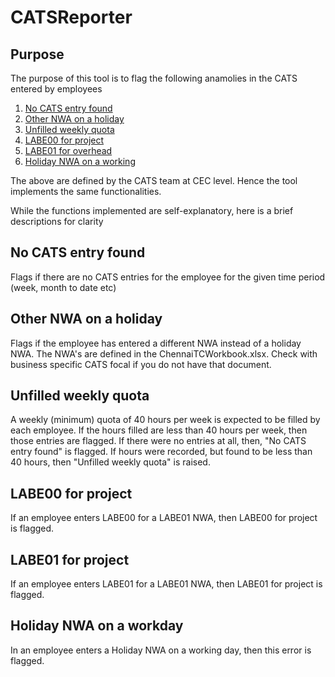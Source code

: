 # CATSReporter

## Purpose

The purpose of this tool is to flag the following anamolies in the CATS entered
by employees

1. [No CATS entry found](https://github.com/prasannarajaram/CATSReporter?tab=readme-ov-file#No-CATS-entry-found) 
2. [Other NWA on a holiday](https://github.com/prasannarajaram/CATSReporter?tab=readme-ov-file#other-nwa-on-a-holiday) 
3. [Unfilled weekly quota](https://github.com/prasannarajaram/CATSReporter?tab=readme-ov-file#Unfilled-weekly-quota)
4. [LABE00 for project](https://github.com/prasannarajaram/CATSReporter?tab=readme-ov-file#LABE00-for-project)
5. [LABE01 for overhead](https://github.com/prasannarajaram/CATSReporter?tab=readme-ov-file#LABE01-for-overhead)
6. [Holiday NWA on a working](https://github.com/prasannarajaram/CATSReporter?tab=readme-ov-file#Holiday-NWA-on-a-working)

The above are defined by the CATS team at CEC level. Hence the tool implements the same
functionalities.

While the functions implemented are self-explanatory, here is a brief descriptions for clarity

## No CATS entry found 

Flags if there are no CATS entries for the employee for the given time period (week, month to date etc)

## Other NWA on a holiday

Flags if the employee has entered a different NWA instead of a holiday NWA. The NWA's are defined in the
ChennaiTCWorkbook.xlsx. Check with business specific CATS focal if you do not have that document.

## Unfilled weekly quota

A weekly (minimum) quota of 40 hours per week is expected to be filled by each employee. If the hours
filled are less than 40 hours per week, then those entries are flagged. If there were no entries at all, 
then, "No CATS entry found" is flagged. If hours were recorded, but found to be less than 40 hours, then 
"Unfilled weekly quota" is raised.

## LABE00 for project

If an employee enters LABE00 for a LABE01 NWA, then LABE00 for project is flagged.

## LABE01 for project

If an employee enters LABE01 for a LABE01 NWA, then LABE01 for project is flagged.

## Holiday NWA on a workday

In an employee enters a Holiday NWA on a working day, then this error is flagged.



